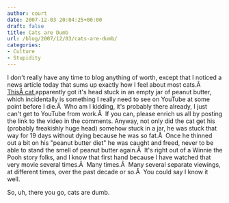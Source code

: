 ```yaml
---
author: court
date: 2007-12-03 20:04:25+00:00
draft: false
title: Cats are Dumb
url: /blog/2007/12/03/cats-are-dumb/
categories:
- Culture
- Stupidity
---
```


I don't really have any time to blog anything of worth, except that I noticed a news article today that sums up exactly how I feel about most cats.Â  [ThisÂ cat ](http://cnews.canoe.ca/CNEWS/WeirdNews/2007/12/01/4701255-ap.html)apparently got it's head stuck in an empty jar of peanut butter, which incidentally is something I really need to see on YouTube at some point before I die.Â  Who am I kidding, it's probably there already, I just can't get to YouTube from work.Â  If you can, please enrich us all by posting the link to the video in the comments. Anyway, not only did the cat get his (probably freakishly huge head) somehow stuck in a jar, he was stuck that way for 19 days without dying because he was so fat.Â  Once he thinned out a bit on his "peanut butter diet" he was caught and freed, never to be able to stand the smell of peanut butter again.Â  It's right out of a Winnie the Pooh story folks, and I know that first hand because I have watched that very movie several times.Â  Many times.Â  Many several separate viewings, at different times, over the past decade or so.Â  You could say I know it well.

So, uh, there you go, cats are dumb.
